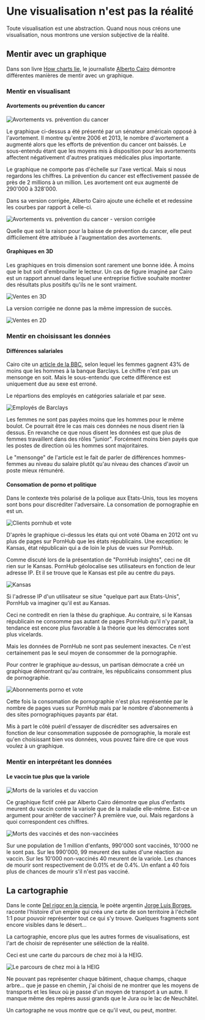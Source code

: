 # Une visualisation n'est pas la réalité

Toute visualisation est une abstraction. Quand nous nous créons une visualisation, nous montrons une version subjective de la réalité.

## Mentir avec un graphique

Dans son livre [How charts lie](http://albertocairo.com/wp-content/uploads/2019/07/How-Charts-Lie-cover_high.jpg), le journaliste [Alberto Cairo](http://albertocairo.com/) démontre différentes manières de mentir avec un graphique.

### Mentir en visualisant

#### Avortements ou prévention du cancer

![Avortements vs. prévention du cancer](images/abortions_1.png)

Le graphique ci-dessus a été présenté par un sénateur américain opposé à l'avortement. Il montre qu'entre 2006 et 2013, le nombre d'avortement a augmenté alors que les efforts de prévention du cancer ont baissés. Le sous-entendu étant que les moyens mis à disposition pour les avortements affectent négativement d'autres pratiques médicales plus importante.

Le graphique ne comporte pas d'échelle sur l'axe vertical. Mais si nous regardons les chiffres. La prévention du cancer est effectivement passée de près de 2 millions à un million. Les avortement ont eux augmenté de 290'000 à 328'000.

Dans sa version corrigée, Alberto Cairo ajoute une échelle et et redessine les courbes par rapport à celle-ci.

![Avortements vs. prévention du cancer - version corrigée](images/abortions_2.png)

Quelle que soit la raison pour la baisse de prévention du cancer, elle peut difficilement être attribuée à l'augmentation des avortements.

#### Graphiques en 3D

Les graphiques en trois dimension sont rarement une bonne idée. À moins que le but soit d'embrouiller le lecteur. Un cas de figure imaginé par Cairo est un rapport annuel dans lequel une entreprise fictive souhaite montrer des résultats plus positifs qu'ils ne le sont vraiment.

![Ventes en 3D](images/3d_3.png)

La version corrigée ne donne pas la même impression de succès.

![Ventes en 2D](images/3d_3_correct.png)

### Mentir en choisissant les données

#### Différences salariales

Cairo cite un [article de la BBC](https://www.bbc.com/news/business-43156286), selon lequel les femmes gagnent 43% de moins que les hommes à la banque Barclays. Le chiffre n'est pas un mensonge en soit. Mais le sous-entendu que cette différence est uniquement due au sexe est erroné.

Le répartions des employés en catégories salariale et par sexe.

![Employés de Barclays](images/barclays.png)

Les femmes ne sont pas payées moins que les hommes pour le même boulot. Ce pourrait être le cas mais ces données ne nous disent rien là dessus. En revanche ce que nous disent les données est que plus de femmes travaillent dans des rôles "junior". Forcément moins bien payés que les postes de direction où les hommes sont majoritaires.

Le "mensonge" de l'article est le fait de parler de différences hommes-femmes au niveau du salaire plutôt qu'au niveau des chances d'avoir un poste mieux rémunéré.

#### Consomation de porno et politique

Dans le contexte très polarisé de la polique aux Etats-Unis, tous les moyens sont bons pour discréditer l'adversaire. La consomation de pornographie en est un.

![Clients pornhub et vote](images/porn_politics_1.png)

D'après le graphique ci-dessus les états qui ont voté Obama en 2012 ont vu plus de pages sur PornHub que les états républicains. Une exception: le Kansas, état républicain qui a de loin le plus de vues sur PornHub.

Comme discuté lors de la présentation de "PornHub insights", ceci ne dit rien sur le Kansas. PornHub géolocalise ses utilisateurs en fonction de leur adresse IP. Et il se trouve que le Kansas est pile au centre du pays.

![Kansas](images/porn_politics_2.png)

Si l'adresse IP d'un utilisateur se situe "quelque part aux Etats-Unis", PornHub va imaginer qu'il est au Kansas.

Ceci ne contredit en rien la thèse du graphique. Au contraire, si le Kansas républicain ne consomme pas autant de pages PornHub qu'il n'y parait, la tendance est encore plus favorable à la théorie que les démocrates sont plus vicelards.

Mais les données de PornHub ne sont pas seulement inexactes. Ce n'est certainement pas le seul moyen de consommer de la pornographie.

Pour contrer le graphique au-dessus, un partisan démocrate a créé un graphique démontrant qu'au contraire, les républicains consomment plus de pornographie.

![Abonnements porno et vote](images/porn_politics_3.png)

Cette fois la consomation de pornographie n'est plus représentée par le nombre de pages vues sur PornHub mais par le nombre d'abonnements à des sites pornographiques payants par état.

Mis à part le côté puéril d'essayer de discréditer ses adversaires en fonction de leur consommation supposée de pornographie, la morale est qu'en choisissant bien vos données, vous pouvez faire dire ce que vous voulez à un graphique.

### Mentir en interprétant les données

#### Le vaccin tue plus que la variole

![Morts de la varioles et du vaccion](images/smallpox_1.png)

Ce graphique fictif créé par Alberto Cairo démontre que plus d'enfants meurent du vaccin contre la variole que de la maladie elle-même. Est-ce un argument pour arrêter de vacciner? À première vue, oui. Mais regardons à quoi correspondent ces chiffres.

![Morts des vaccinés et des non-vaccinées](images/smallpox_2.png)

Sur une population de 1 million d'enfants, 990'000 sont vaccinés, 10'000 ne le sont pas. Sur les 990'000, 99 meurent des suites d'une réaction au vaccin. Sur les 10'000 non-vaccinés 40 meurent de la variole. Les chances de mourir sont respectivement de 0.01% et de 0.4%. Un enfant a 40 fois plus de chances de mourir s'il n'est pas vacciné.

## La cartographie

Dans le conte [Del rigor en la ciencia](https://es.wikipedia.org/wiki/Del_rigor_en_la_ciencia), le poète argentin [Jorge Luis Borges](https://fr.wikipedia.org/wiki/Jorge_Luis_Borges), raconte l'histoire d'un empire qui créa une carte de son territoire à l'échelle 1:1 pour pouvoir représenter tout ce qui s'y trouve. Quelques fragments sont encore visibles dans le désert...

La cartographie, encore plus que les autres formes de visualisations, est l'art de choisir de représenter une séléction de la réalité.

Ceci est une carte du parcours de chez moi à la HEIG.

![Le parcours de chez moi à la HEIG](images/mon_parcours.jpg)

Ne pouvant pas représenter chaque bâtiment, chaque champs, chaque arbre... que je passe en chemin, j'ai choisi de ne montrer que les moyens de transports et les lieux où je passe d'un moyen de transport à un autre. Il manque même des repères aussi grands que le Jura ou le lac de Neuchâtel.

Un cartographe ne vous montre que ce qu'il veut, ou peut, montrer.
